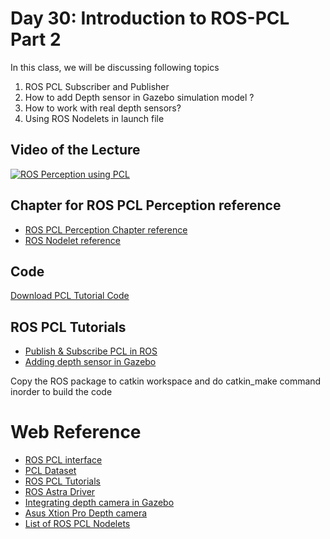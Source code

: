# Day 30: Introduction to ROS-PCL Part 2 

In this class, we will be discussing following topics

1. ROS PCL Subscriber and Publisher
2. How to add Depth sensor in Gazebo simulation model ?
3. How to work with real depth sensors?
4. Using ROS Nodelets in launch file


## Video of the Lecture

[![ROS Perception using PCL](https://img.youtube.com/vi/KKXdz1ynKB0/0.jpg)](https://drive.google.com/file/d/1sgemRqECA0TzOK1E1KtQCzOZu5PJ3tga/view?usp=sharing)

## Chapter for ROS PCL Perception reference

* [ROS PCL Perception Chapter reference](chapter_reference/ros_perception.pdf)
* [ROS Nodelet reference](chapter_reference/nodelet.pdf)

## Code

[Download PCL Tutorial Code](code/)

## ROS PCL Tutorials

* [Publish & Subscribe PCL in ROS](http://wiki.ros.org/pcl_ros)
* [Adding depth sensor in Gazebo](http://gazebosim.org/tutorials/?tut=ros_depth_camera)

Copy the ROS package to catkin workspace and do catkin_make command inorder to build the code


# Web Reference


* [ROS PCL interface](http://wiki.ros.org/pcl_ros)
* [PCL Dataset](https://github.com/PointCloudLibrary/data)
* [ROS PCL Tutorials](http://wiki.ros.org/pcl_ros/Tutorials)
* [ROS Astra Driver](https://github.com/orbbec/ros_astra_camera)
* [Integrating depth camera in Gazebo](http://gazebosim.org/tutorials/?tut=ros_depth_camera)
* [Asus Xtion Pro Depth camera](https://www.asus.com/3D-Sensor/Xtion_PRO_LIVE/)
* [List of ROS PCL Nodelets](https://github.com/ros-perception/perception_pcl/tree/melodic-devel/pcl_ros/plugins/nodelet)
  
